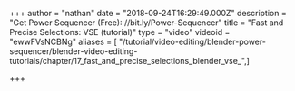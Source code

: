 +++
author = "nathan"
date = "2018-09-24T16:29:49.000Z"
description = "Get Power Sequencer (Free): //bit.ly/Power-Sequencer"
title = "Fast and Precise Selections: VSE (tutorial)"
type = "video"
videoid = "ewwFVsNCBNg"
aliases = [ "/tutorial/video-editing/blender-power-sequencer/blender-video-editing-tutorials/chapter/17_fast_and_precise_selections_blender_vse_",]

+++
